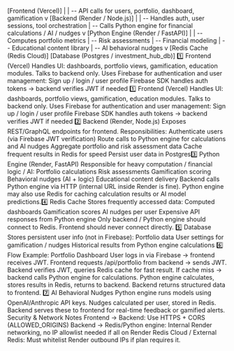 [Frontend (Vercel)] 
     |
     | -- API calls for users, portfolio, dashboard, gamification
     v
[Backend (Render / Node.js)]
     |
     | -- Handles auth, user sessions, tool orchestration
     | -- Calls Python engine for financial calculations / AI / nudges
     v
[Python Engine (Render / FastAPI)]
     |
     | -- Computes portfolio metrics
     | -- Risk assessments
     | -- Financial modeling
     | -- Educational content library
     | -- AI behavioral nudges
     v
[Redis Cache (Redis Cloud)]   [Database (Postgres / investment_hub_db)]                                                      1️⃣ Frontend (Vercel)
Handles UI: dashboards, portfolio views, gamification, education modules.
Talks to backend only.
Uses Firebase for authentication and user management:
Sign up / login / user profile
Firebase SDK handles auth tokens → backend verifies JWT if needed
1️⃣ Frontend (Vercel)
Handles UI: dashboards, portfolio views, gamification, education modules.
Talks to backend only.
Uses Firebase for authentication and user management:
Sign up / login / user profile
Firebase SDK handles auth tokens → backend verifies JWT if needed
2️⃣ Backend (Render, Node.js)
Exposes REST/GraphQL endpoints for frontend.
Responsibilities:
Authenticate users (via Firebase JWT verification)
Route calls to Python engine for calculations and AI nudges
Aggregate portfolio and risk assessment data
Cache frequent results in Redis for speed
Persist user data in Postgres3️⃣ Python Engine (Render, FastAPI)
Responsible for heavy computation / financial logic / AI:
Portfolio calculations
Risk assessments
Gamification scoring
Behavioral nudges (AI + logic)
Educational content delivery
Backend calls Python engine via HTTP (internal URL inside Render is fine).
Python engine may also use Redis for caching calculation results or AI model predictions.4️⃣ Redis Cache
Stores frequently accessed data:
Computed dashboards
Gamification scores
AI nudges per user
Expensive API responses from Python engine
Only backend / Python engine should connect to Redis. Frontend should never connect directly.
5️⃣ Database
Stores persistent user info (not in Firebase):
Portfolio data
User settings for gamification / nudges
Historical results from Python engine calculations
6️⃣ Flow Example: Portfolio Dashboard
User logs in via Firebase → frontend receives JWT.
Frontend requests /api/portfolio from backend → sends JWT.
Backend verifies JWT, queries Redis cache for fast result.
If cache miss → backend calls Python engine for calculations.
Python engine calculates, stores results in Redis, returns to backend.
Backend returns structured data to frontend.
7️⃣ AI Behavioral Nudges
Python engine runs models using OpenAI/Anthropic API keys.
Nudges calculated per user, stored in Redis.
Backend serves these to frontend for real-time feedback or gamified alerts.
Security & Network Notes
Frontend → Backend: Use HTTPS + CORS (ALLOWED_ORIGINS)
Backend → Redis/Python engine: Internal Render networking, no IP allowlist needed if all on Render
Redis Cloud / External Redis: Must whitelist Render outbound IPs if plan requires it.
